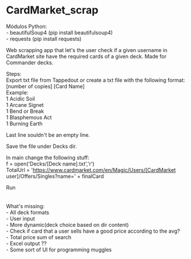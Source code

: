 # CardMarket_scrap

Módulos Python:\
    - beautifulSoup4 (pip install beautifulsoup4)\
    - requests (pip install requests)

Web scrapping app that let's the user check if a given username in CardMarket site have the required cards of a given deck. Made for Commander decks.

Steps:\
Export txt file from Tappedout or create a txt file with the following format:\
[number of copies] [Card Name]\
Example:\
1 Acidic Soil\
1 Arcane Signet\
1 Bend or Break\
1 Blasphemous Act\
1 Burning Earth

Last line souldn't be an empty line.

Save the file under Decks dir.

In main change the following stuff:\
    f = open('Decks/[Deck name].txt','r')\
    TotalUrl = 'https://www.cardmarket.com/en/Magic/Users/[CardMarket user]/Offers/Singles?name=' + finalCard

Run\
\
\
What's missing:\
    - All deck formats\
    - User input\
    - More dynamic(deck choice based on dir content)\
    - Check if card that a user sells have a good price according to the avg?\
    - Total price sum of search\
    - Excel output ??\
    - Some sort of UI for programming muggles
